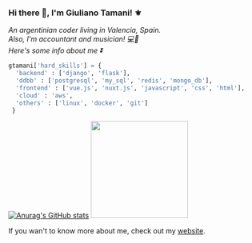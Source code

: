 ### Hi there 👋, I'm Giuliano Tamani! ⚜️
<p><em> An argentinian  coder living in Valencia, Spain.   </br>
  Also, I'm accountant and musician! 💻🎵</br>
  Here's some info about me  ⏬</em>
</p>


```python
gtamani['hard_skills'] = {
  'backend' : ['django', 'flask'],
  'ddbb' : ['postgresql', 'my_sql', 'redis', 'mongo_db'],
  'frontend' : ['vue.js', 'nuxt.js', 'javascript', 'css', 'html'],
  'cloud' : 'aws',
  'others' : ['linux', 'docker', 'git']
 }
```
[![Anurag's GitHub stats](https://github-readme-stats.vercel.app/api?username=gtamani)](https://github.com/anuraghazra/github-readme-stats) <img  src="https://media.giphy.com/media/MT5UUV1d4CXE2A37Dg/giphy.gif" width="194">

If you wan't to know more about me, check out my <a href="http://projects.gtamani.com/">website</a>.



<!--
**gtamani/gtamani** is a ✨ _special_ ✨ repository because its `README.md` (this file) appears on your GitHub profile.

Here are some ideas to get you started:

- 🔭 I’m currently working on ...
- 🌱 I’m currently learning ...
- 👯 I’m looking to collaborate on ...
- 🤔 I’m looking for help with ...
- 💬 Ask me about ...
- 📫 How to reach me: ...
- 😄 Pronouns: ...
- ⚡ Fun fact: ...
-->
